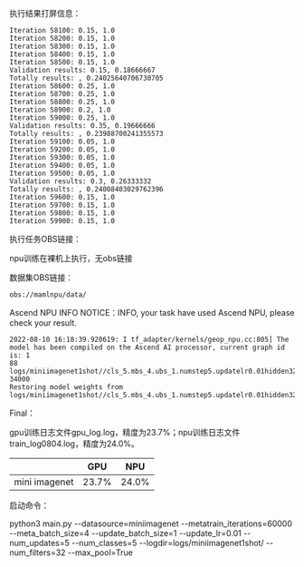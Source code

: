 执行结果打屏信息：

```
Iteration 58100: 0.15, 1.0
Iteration 58200: 0.15, 1.0
Iteration 58300: 0.15, 1.0
Iteration 58400: 0.15, 1.0
Iteration 58500: 0.15, 1.0
Validation results: 0.15, 0.18666667
Totally results: , 0.24025640706730705
Iteration 58600: 0.25, 1.0
Iteration 58700: 0.25, 1.0
Iteration 58800: 0.25, 1.0
Iteration 58900: 0.2, 1.0
Iteration 59000: 0.25, 1.0
Validation results: 0.35, 0.19666666
Totally results: , 0.23988700241355573
Iteration 59100: 0.05, 1.0
Iteration 59200: 0.05, 1.0
Iteration 59300: 0.05, 1.0
Iteration 59400: 0.05, 1.0
Iteration 59500: 0.05, 1.0
Validation results: 0.3, 0.26333332
Totally results: , 0.24008403029762396
Iteration 59600: 0.15, 1.0
Iteration 59700: 0.15, 1.0
Iteration 59800: 0.15, 1.0
Iteration 59900: 0.15, 1.0
```

执行任务OBS链接：

npu训练在裸机上执行，无obs链接

数据集OBS链接：

```
obs://mamlnpu/data/
```

Ascend NPU INFO NOTICE：INFO, your task have used Ascend NPU, please check your result.

```
2022-08-10 16:18:39.920619: I tf_adapter/kernels/geop_npu.cc:805] The model has been compiled on the Ascend AI processor, current graph id is: 1
88
logs/miniimagenet1shot//cls_5.mbs_4.ubs_1.numstep5.updatelr0.01hidden32maxpoolbatchnorm/model34000
34000
Restoring model weights from logs/miniimagenet1shot//cls_5.mbs_4.ubs_1.numstep5.updatelr0.01hidden32maxpoolbatchnorm/model34000

```

Final：

gpu训练日志文件gpu_log.log，精度为23.7%；npu训练日志文件train_log0804.log，精度为24.0%。

|               | GPU   | NPU   |
| ------------- | ----- | ----- |
| mini imagenet | 23.7% | 24.0% |

启动命令：

python3 main.py --datasource=miniimagenet --metatrain_iterations=60000 --meta_batch_size=4 --update_batch_size=1 --update_lr=0.01 --num_updates=5 --num_classes=5 --logdir=logs/miniimagenet1shot/ --num_filters=32 --max_pool=True